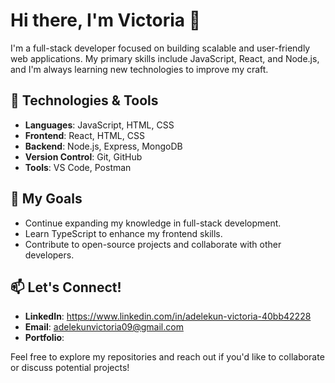 # Hi there, I'm Victoria 👋

I'm a full-stack developer focused on building scalable and user-friendly web applications. My primary skills include JavaScript, React, and Node.js, and I'm always learning new technologies to improve my craft.

## 🚀 Technologies & Tools
- **Languages**: JavaScript, HTML, CSS
- **Frontend**: React, HTML, CSS
- **Backend**: Node.js, Express, MongoDB
- **Version Control**: Git, GitHub
- **Tools**: VS Code, Postman

## 🎯 My Goals
- Continue expanding my knowledge in full-stack development.
- Learn TypeScript to enhance my frontend skills.
- Contribute to open-source projects and collaborate with other developers.

## 📫 Let's Connect!
- **LinkedIn**: https://www.linkedin.com/in/adelekun-victoria-40bb42228
- **Email**: adelekunvictoria09@gmail.com
- **Portfolio**: 

Feel free to explore my repositories and reach out if you'd like to collaborate or discuss potential projects!
